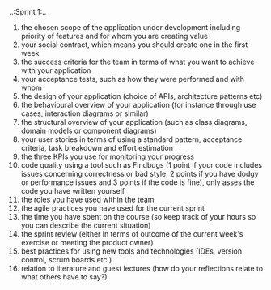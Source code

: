 
..:Sprint 1:..

1. the chosen scope of the application under development including priority of features and for whom you are creating value
2. your social contract, which means you should create one in the first week
3. the success criteria for the team in terms of what you want to achieve with your application
4. your acceptance tests, such as how they were performed and with whom
5. the design of your application (choice of APIs, architecture patterns etc)
6. the behavioural overview of your application (for instance through use cases, interaction diagrams or similar)
7. the structural overview of your application (such as class diagrams, domain models or component diagrams)
8. your user stories in terms of using a standard pattern, acceptance criteria, task breakdown and effort estimation
9. the three KPIs you use for monitoring your progress
10. code quality using a tool such as Findbugs (1 point if your code includes issues concerning correctness or bad style, 
2 points if you have dodgy or performance issues and 3 points if the code is fine), only asses the code you have written yourself
11. the roles you have used within the team
12. the agile practices you have used for the current sprint
13. the time you have spent on the course (so keep track of your hours so you can describe the current situation)
14. the sprint review (either in terms of outcome of the current week's exercise or meeting the product owner)
15. best practices for using new tools and technologies (IDEs, version control, scrum boards etc.)
16. relation to literature and guest lectures (how do your reflections relate to what others have to say?)





